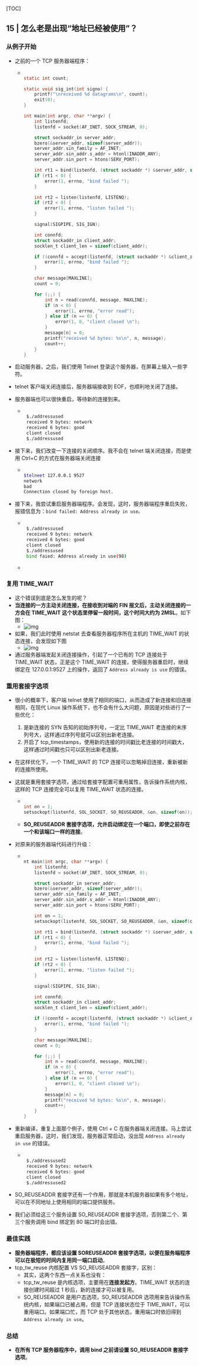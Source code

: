 [TOC]

## 15 | 怎么老是出现“地址已经被使用”？

### 从例子开始

-   之前的一个 TCP 服务器端程序：

    -   ```C
        
        static int count;
        
        static void sig_int(int signo) {
            printf("\nreceived %d datagrams\n", count);
            exit(0);
        }
        
        int main(int argc, char **argv) {
            int listenfd;
            listenfd = socket(AF_INET, SOCK_STREAM, 0);
        
            struct sockaddr_in server_addr;
            bzero(&server_addr, sizeof(server_addr));
            server_addr.sin_family = AF_INET;
            server_addr.sin_addr.s_addr = htonl(INADDR_ANY);
            server_addr.sin_port = htons(SERV_PORT);
        
            int rt1 = bind(listenfd, (struct sockaddr *) &server_addr, sizeof(server_addr));
            if (rt1 < 0) {
                error(1, errno, "bind failed ");
            }
        
            int rt2 = listen(listenfd, LISTENQ);
            if (rt2 < 0) {
                error(1, errno, "listen failed ");
            }
        
            signal(SIGPIPE, SIG_IGN);
        
            int connfd;
            struct sockaddr_in client_addr;
            socklen_t client_len = sizeof(client_addr);
        
            if ((connfd = accept(listenfd, (struct sockaddr *) &client_addr, &client_len)) < 0) {
                error(1, errno, "bind failed ");
            }
        
            char message[MAXLINE];
            count = 0;
        
            for (;;) {
                int n = read(connfd, message, MAXLINE);
                if (n < 0) {
                    error(1, errno, "error read");
                } else if (n == 0) {
                    error(1, 0, "client closed \n");
                }
                message[n] = 0;
                printf("received %d bytes: %s\n", n, message);
                count++;
            }
        }
        ```

-   启动服务器，之后，我们使用 Telnet 登录这个服务器，在屏幕上输入一些字符。

-   telnet 客户端关闭连接后，服务器端接收到 EOF，也顺利地关闭了连接。

-   服务器端也可以很快重启，等待新的连接到来。

    -   ```bash
        
         $./addressused 
         received 9 bytes: network
         received 6 bytes: good
         client closed
         $./addressused
        ```

-   接下来，我们改变一下连接的关闭顺序。我不会在 telnet 端关闭连接，而是使用 Ctrl+C 的方式在服务器端关闭连接

    -   ```bash
        
        $telneet 127.0.0.1 9527
        network
        bad
        Connection closed by foreign host.
        ```

-   接下来，我尝试重启服务器端程序。会发现，这时，服务器端程序重启失败，报错信息为：`bind failed: Address already in use。`

    -   ```bash
        
         $./addressused 
         received 9 bytes: network
         received 6 bytes: good
         client closed
         $./addressused
         bind faied: Address already in use(98)
        ```

    -   

### 复用 TIME_WAIT

-   这个错误到底是怎么发生的呢？
-   **当连接的一方主动关闭连接，在接收到对端的 FIN 报文后，主动关闭连接的一方会在 TIME_WAIT 这个状态里停留一段时间，这个时间大约为 2MSL**。如下图：
    -   ![img](imgs/945c60ae06d282dcc22ad3b868f1175f.png)
-   如果，我们此时使用 netstat 去查看服务器程序所在主机的 TIME_WAIT 的状态连接，会发现如下图
    -   ![img](imgs/5127adf94e564c13d6be86460d3317e1.png)
-   通过服务器端发起关闭连接操作，引起了一个已有的 TCP 连接处于 TIME_WAIT 状态，正是这个 TIME_WAIT 的连接，使得服务器重启时，继续绑定在 127.0.0.1:9527 上的操作，返回了 `Address already is use` 的错误。

### 重用套接字选项

-   很小的概率下，客户端 telnet 使用了相同的端口，从而造成了新连接和旧连接相同，在现代 Linux 操作系统下，也不会有什么大问题，原因是对些进行了一些优化：

    1.  是新连接的 SYN 告知的初始序列号，一定比 TIME_WAIT 老连接的末序列号大，这样通过序列号就可以区别出新老连接。
    2.  开启了 tcp_timestamps，使用新的连接的时间戳比老连接的时间戳大，这样通过时间戳也只可以区别出新老连接。

-   在这样优化下，一个 TIME_WAIT 的 TCP 连接可以忽略掉旧连接，重新被新的连接所使用。

-   这就是重用套接字选项，通过给套接字配置可重用属性，告诉操作系统内核，这样的 TCP 连接完全可以复用 TIME_WAIT 状态的连接。

    -   ```C
        
        int on = 1;
        setsockopt(listenfd, SOL_SOCKET, SO_REUSEADDR, &on, sizeof(on));
        ```

    -   **SO_REUSEADDR 套接字选项，允许启动绑定在一个端口，即使之前存在一个和该端口一样的连接**。

-   对原来的服务器端代码进行升级：

    -   ```C
        
        nt main(int argc, char **argv) {
            int listenfd;
            listenfd = socket(AF_INET, SOCK_STREAM, 0);
        
            struct sockaddr_in server_addr;
            bzero(&server_addr, sizeof(server_addr));
            server_addr.sin_family = AF_INET;
            server_addr.sin_addr.s_addr = htonl(INADDR_ANY);
            server_addr.sin_port = htons(SERV_PORT);
        
            int on = 1;
            setsockopt(listenfd, SOL_SOCKET, SO_REUSEADDR, &on, sizeof(on));
        
            int rt1 = bind(listenfd, (struct sockaddr *) &server_addr, sizeof(server_addr));
            if (rt1 < 0) {
                error(1, errno, "bind failed ");
            }
        
            int rt2 = listen(listenfd, LISTENQ);
            if (rt2 < 0) {
                error(1, errno, "listen failed ");
            }
        
            signal(SIGPIPE, SIG_IGN);
        
            int connfd;
            struct sockaddr_in client_addr;
            socklen_t client_len = sizeof(client_addr);
        
            if ((connfd = accept(listenfd, (struct sockaddr *) &client_addr, &client_len)) < 0) {
                error(1, errno, "bind failed ");
            }
        
            char message[MAXLINE];
            count = 0;
        
            for (;;) {
                int n = read(connfd, message, MAXLINE);
                if (n < 0) {
                    error(1, errno, "error read");
                } else if (n == 0) {
                    error(1, 0, "client closed \n");
                }
                message[n] = 0;
                printf("received %d bytes: %s\n", n, message);
                count++;
            }
        }
        ```

-   重新编译，重复上面那个例子，使用 Ctrl + C 在服务器端关闭连接。马上尝试重启服务器，这时，我们发现，服务器正常启动，没出现 `Address already in use` 的错误。

    -   ```bash
        
         $./addressused2 
         received 9 bytes: network
         received 6 bytes: good
         client closed
         $./addressused2
        ```

-   SO_REUSEADDR 套接字还有一个作用，那就是本机服务器如果有多个地址，可以在不同地址上使用相同的端口提供服务。

-   我们必须给这三个服务设置 SO_REUSEADDR 套接字选项，否则第二个、第三个服务调用 bind 绑定到 80 端口时会出错。

### 最佳实践

-   **服务器端程序，都应该设置 SOREUSEADDR 套接字选项，以便在服务端程序可以在极短的时间内复用同一端口启动**。
-   tcp_tw_reuse 内核配置 VS SO_REUSEADDR 套接字，区别：
    -   其实，这两个东西一点关系也没有：
    -   tcp_tw_reuse 是内核选项，主要用在**连接发起方**。TIME_WAIT 状态的连接创建时间超过 1 秒后，新的连接才可以被复用。
    -   SO_REUSEADDR 是用户态选项，SO_REUSEADDR 选项用来告诉操作系统内核，如果端口已被占用，但是 TCP 连接状态位于 TIME_WAIT，可以重用端口。如果端口忙，而 TCP 处于其他状态，重用端口时依旧得到 `Address already in use`。

### 总结

-   **在所有 TCP 服务器程序中，调用 bind 之前请设置 SO_REUSEADDR 套接字选项**。


